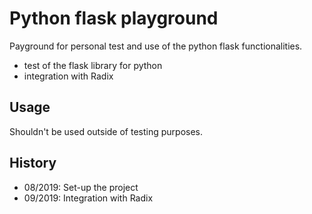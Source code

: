 # Python flask playground
   
Payground for personal test and use of the python flask functionalities.
+ test of the flask library for python
+ integration with Radix


## Usage

Shouldn't be used outside of testing purposes.

## History

+ 08/2019: Set-up the project
+ 09/2019: Integration with Radix
